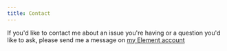 ```yaml
---
title: Contact
---
```


If you'd like to contact me about an issue you're having or a question you'd like to ask, please send me a message on [my Element account](https://matrix.to/#/@juliannfairfax:matrix.org)
